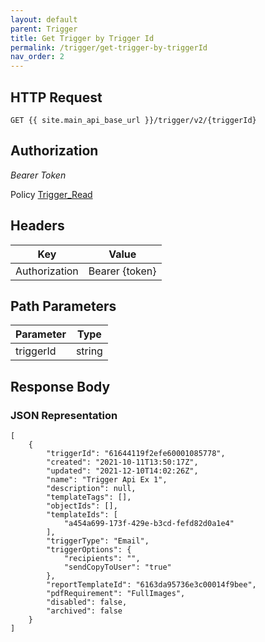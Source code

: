 ```yaml
---
layout: default
parent: Trigger
title: Get Trigger by Trigger Id
permalink: /trigger/get-trigger-by-triggerId
nav_order: 2
---
```


## HTTP Request
```
GET {{ site.main_api_base_url }}/trigger/v2/{triggerId}
```
## Authorization

*Bearer Token*

Policy
[Trigger_Read]({{site.url}}{{site.baseurl}}/authentication/policies#trigger_read)

## Headers

| Key     | Value        |
| ----------- | ----------- |
| Authorization | Bearer {token}      |

## Path Parameters

| Parameter   | Type        |
| ----------- | ----------- |
| triggerId        | string      |

## Response Body
### JSON Representation
```
[
    {
        "triggerId": "61644119f2efe60001085778",
        "created": "2021-10-11T13:50:17Z",
        "updated": "2021-12-10T14:02:26Z",
        "name": "Trigger Api Ex 1",
        "description": null,
        "templateTags": [],
        "objectIds": [],
        "templateIds": [
            "a454a699-173f-429e-b3cd-fefd82d0a1e4"
        ],
        "triggerType": "Email",
        "triggerOptions": {
            "recipients": "",
            "sendCopyToUser": "true"
        },
        "reportTemplateId": "6163da95736e3c00014f9bee",
        "pdfRequirement": "FullImages",
        "disabled": false,
        "archived": false
    }
]

```
